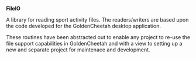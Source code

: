 **FileIO**

A library for reading sport activity files.
The readers/writers are based upon the code developed
for the GoldenCheetah desktop application.

These routines have been abstracted out to enable any
project to re-use the file support capabilities in
GoldenCheetah and with a view to setting up a new
and separate project for maintenace and development.

